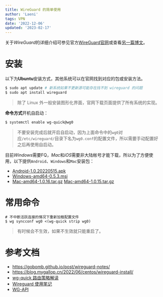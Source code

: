 ```yaml
---
title: WireGuard 的简单使用
author: 'Laeni'
tags: VPN
date: '2022-12-06'
updated: '2023-02-17'
---
```


关于*WireGuard*的详细介绍可参见官方[WireGuard官网](https://www.wireguard.com/)或查看[另一篇博文](/share/20221208)。

# 安装

以下为**Ubuntu**安装方式，其他系统可以在官网找到对应的包或安装方法。

```sh
$ sudo apt update # 新系统如果不更新源可能存在找不到 wireguard 的问题
$ sudo apt install wireguard
```

> 除了 Linux 外一般安装图形化界面，官网下载页面提供了所有系统的实现。

**命令方式**开机自启动：

```sh
$ systemctl enable wg-quick@wg0
```

> 不要安装完成后就开启自启动，因为上面命令中的`wg0`对应`/etc/wireguard/`目录下名为`wg0.conf`的配置文件，所以需要手动配置好之后再使用自启动。

目前*Windows*需要FQ，*Mac*和*iOS*需要非大陆帐号才能下载，所以为了方便使用，以下提供`Android`、`Windows`和`Mac`安装包：

- [Android-1.0.20220515.apk](https://chengdu-1252266447.cos.ap-chengdu.myqcloud.com/share/package/wireguard/Android-1.0.20220515.apk)
- [Windows-amd64-0.5.3.msi](https://chengdu-1252266447.cos.ap-chengdu.myqcloud.com/share/package/wireguard/Windows-amd64-0.5.3.msi)
- [Mac-amd64-1.0.16.tar.gz](https://chengdu-1252266447.cos.ap-chengdu.myqcloud.com/share/package/wireguard/Mac-amd64-1.0.16.tar.gz) [Mac-amd64-1.0.15.tar.gz](https://chengdu-1252266447.cos.ap-chengdu.myqcloud.com/share/package/wireguard/Mac-amd64-1.0.15.tar.gz)

# 常用命令

```shell
# 不中断活跃连接的情况下重新加载配置文件
$ wg syncconf wg0 <(wg-quick strip wg0)
```

> 有时候会不生效，如果不生效就只能重启了。

# 参考文档

- https://gobomb.github.io/post/wireguard-notes/
- <https://blog.mygallop.cn/2022/06/centos/wireguard-install/>
- [wg-quick 路由策略解读](https://icloudnative.io/posts/linux-routing-of-wireguard/)
- [Wireguard 使用笔记](https://gobomb.github.io/post/wireguard-notes/)
- [WG-API](https://github.com/jamescun/wg-api)